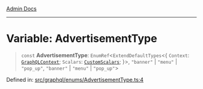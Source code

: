 [Admin Docs](/)

***

# Variable: AdvertisementType

> `const` **AdvertisementType**: `EnumRef`\<`ExtendDefaultTypes`\<\{ `Context`: [`GraphQLContext`](../../../context/type-aliases/GraphQLContext.md); `Scalars`: [`CustomScalars`](../../../scalars/type-aliases/CustomScalars.md); \}\>, `"banner"` \| `"menu"` \| `"pop_up"`, `"banner"` \| `"menu"` \| `"pop_up"`\>

Defined in: [src/graphql/enums/AdvertisementType.ts:4](https://github.com/gautam-divyanshu/talawa-api/blob/1d38acecd3e456f869683fb8dca035a5e42010d5/src/graphql/enums/AdvertisementType.ts#L4)
